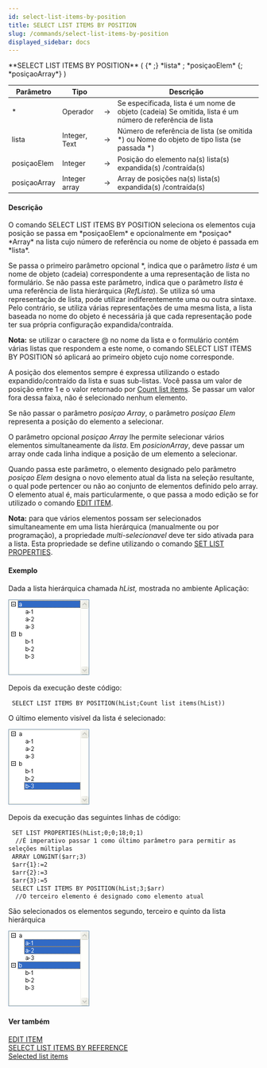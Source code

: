 ```yaml
---
id: select-list-items-by-position
title: SELECT LIST ITEMS BY POSITION
slug: /commands/select-list-items-by-position
displayed_sidebar: docs
---
```


<!--REF #_command_.SELECT LIST ITEMS BY POSITION.Syntax-->**SELECT LIST ITEMS BY POSITION** ( {* ;} *lista* ; *posiçaoElem*  {; *posiçaoArray*} )<!-- END REF-->
<!--REF #_command_.SELECT LIST ITEMS BY POSITION.Params-->
| Parâmetro | Tipo |  | Descrição |
| --- | --- | --- | --- |
| * | Operador | &srarr; | Se especificada, lista é um nome de objeto (cadeia) Se omitida, lista é um número de referência de lista |
| lista | Integer, Text | &srarr; | Número de referência de lista (se omitida *) ou Nome do objeto de tipo lista (se passada *) |
| posiçaoElem | Integer | &srarr; | Posição do elemento na(s) lista(s) expandida(s) /contraída(s) |
| posiçaoArray | Integer array | &srarr; | Array de posições na(s) lista(s) expandida(s) /contraída(s) |

<!-- END REF-->

#### Descrição 

<!--REF #_command_.SELECT LIST ITEMS BY POSITION.Summary-->O comando SELECT LIST ITEMS BY POSITION seleciona os elementos cuja posição se passa em *posiçaoElem* e opcionalmente em *posiçao* *Array* na lista cujo número de referência ou nome de objeto é passada em *lista*.<!-- END REF-->

Se passa o primeiro parâmetro opcional \*, indica que o parâmetro *lista* é um nome de objeto (cadeia) correspondente a uma representação de lista no formulário. Se não passa este parâmetro, indica que o parâmetro *lista* é uma referência de lista hierárquica (*RefLista*). Se utiliza só uma representação de lista, pode utilizar indiferentemente uma ou outra sintaxe. Pelo contrário, se utiliza várias representações de uma mesma lista, a lista baseada no nome do objeto é necessária já que cada representação pode ter sua própria configuração expandida/contraída.  

**Nota:** se utilizar o caractere @ no nome da lista e o formulário contém várias listas que respondem a este nome, o comando SELECT LIST ITEMS BY POSITION só aplicará ao primeiro objeto cujo nome corresponde. 

A posição dos elementos sempre é expressa utilizando o estado expandido/contraído da lista e suas sub-listas. Você passa um valor de posição entre 1 e o valor retornado por [Count list items](count-list-items.md "Count list items"). Se passar um valor fora dessa faixa, não é selecionado nenhum elemento.

Se não passar o parâmetro *posiçao* *Array*, o parâmetro *posiçao* *Elem* representa a posição do elemento a selecionar.

O parâmetro opcional *posiçao* *Array* lhe permite selecionar vários elementos simultaneamente da *lista*. Em *posicionArray*, deve passar um array onde cada linha indique a posição de um elemento a selecionar.  
  
Quando passa este parâmetro, o elemento designado pelo parâmetro *posiçao* *Elem* designa o novo elemento atual da lista na seleção resultante, o qual pode pertencer ou não ao conjunto de elementos definido pelo array. O elemento atual é, mais particularmente, o que passa a modo edição se for utilizado o comando [EDIT ITEM](edit-item.md "EDIT ITEM").

**Nota:** para que vários elementos possam ser selecionados simultaneamente em uma lista hierárquica (manualmente ou por programação), a propriedade *multi-selecionavel* deve ter sido ativada para a lista. Esta propriedade se define utilizando o comando [SET LIST PROPERTIES](set-list-properties.md "SET LIST PROPERTIES").

#### Exemplo 

Dada a lista hierárquica chamada *hList,* mostrada no ambiente Aplicação:

![](../assets/en/commands/pict22758.en.png)

Depois da execução deste código:

```4d
 SELECT LIST ITEMS BY POSITION(hList;Count list items(hList))
```

O último elemento visível da lista é selecionado:

![](../assets/en/commands/pict22759.en.png)

Depois da execução das seguintes linhas de código:

```4d
 SET LIST PROPERTIES(hList;0;0;18;0;1)
  //É imperativo passar 1 como último parâmetro para permitir as seleções múltiplas
 ARRAY LONGINT($arr;3)
 $arr{1}:=2
 $arr{2}:=3
 $arr{3}:=5
 SELECT LIST ITEMS BY POSITION(hList;3;$arr)
  //O terceiro elemento é designado como elemento atual
```

São selecionados os elementos segundo, terceiro e quinto da lista hierárquica

![](../assets/en/commands/pict22760.en.png)

#### Ver também 

[EDIT ITEM](edit-item.md)  
[SELECT LIST ITEMS BY REFERENCE](select-list-items-by-reference.md)  
[Selected list items](selected-list-items.md)  